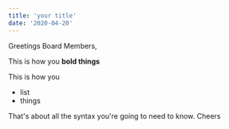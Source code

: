 ```yaml
---
title: 'your title'
date: '2020-04-20'
---
```


Greetings Board Members,

This is how you **bold things**

This is how you
- list
- things

That's about all the syntax you're going to need to know. Cheers


